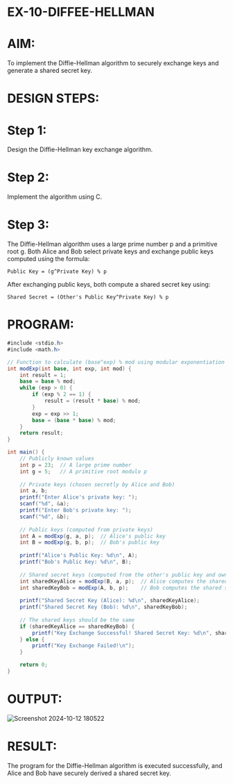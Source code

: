 # EX-10-DIFFEE-HELLMAN

# AIM:

To implement the Diffie-Hellman algorithm to securely exchange keys and generate a shared secret key.

# DESIGN STEPS:
# Step 1:
Design the Diffie-Hellman key exchange algorithm.

# Step 2:
Implement the algorithm using C.

# Step 3:
The Diffie-Hellman algorithm uses a large prime number p and a primitive root g. Both Alice and Bob select private keys and exchange public keys computed using the formula:

``` Public Key = (g^Private Key) % p ```

After exchanging public keys, both compute a shared secret key using:

``` Shared Secret = (Other's Public Key^Private Key) % p ```

# PROGRAM:

```C#
#include <stdio.h>
#include <math.h>

// Function to calculate (base^exp) % mod using modular exponentiation
int modExp(int base, int exp, int mod) {
    int result = 1;
    base = base % mod;
    while (exp > 0) {
        if (exp % 2 == 1) {
            result = (result * base) % mod;
        }
        exp = exp >> 1;
        base = (base * base) % mod;
    }
    return result;
}

int main() {
    // Publicly known values
    int p = 23;  // A large prime number
    int g = 5;   // A primitive root modulo p
    
    // Private keys (chosen secretly by Alice and Bob)
    int a, b;
    printf("Enter Alice's private key: ");
    scanf("%d", &a);
    printf("Enter Bob's private key: ");
    scanf("%d", &b);
    
    // Public keys (computed from private keys)
    int A = modExp(g, a, p);  // Alice's public key
    int B = modExp(g, b, p);  // Bob's public key
    
    printf("Alice's Public Key: %d\n", A);
    printf("Bob's Public Key: %d\n", B);
    
    // Shared secret keys (computed from the other's public key and own private key)
    int sharedKeyAlice = modExp(B, a, p);  // Alice computes the shared secret key
    int sharedKeyBob = modExp(A, b, p);    // Bob computes the shared secret key
    
    printf("Shared Secret Key (Alice): %d\n", sharedKeyAlice);
    printf("Shared Secret Key (Bob): %d\n", sharedKeyBob);
    
    // The shared keys should be the same
    if (sharedKeyAlice == sharedKeyBob) {
        printf("Key Exchange Successful! Shared Secret Key: %d\n", sharedKeyAlice);
    } else {
        printf("Key Exchange Failed!\n");
    }

    return 0;
}
```
# OUTPUT:

![Screenshot 2024-10-12 180522](https://github.com/user-attachments/assets/769e7499-1e75-4357-823f-2d4577a240c8)

# RESULT:

The program for the Diffie-Hellman algorithm is executed successfully, and Alice and Bob have securely derived a shared secret key.

